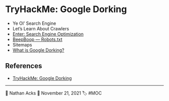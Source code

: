 # TryHackMe: Google Dorking

* Ye Ol’ Search Engine
* Let’s Learn About Crawlers
* [Enter: Search Engine Optimization](../log/2021-11-21%20TryHackMe%20-%20Complete%20Beginner%20(Supplements).md)
* [BeepBoop — Robots.txt](../log/2021-11-21%20TryHackMe%20-%20Complete%20Beginner%20(Supplements).md)
* Sitemaps
* [What is Google Dorking?](../log/2021-11-21%20TryHackMe%20-%20Complete%20Beginner%20(Supplements).md)

## References

* [TryHackMe: Google Dorking](https://tryhackme.com/room/googledorking)

- - - -

👤 Nathan Acks
📅 November 21, 2021
🏷️ #MOC
